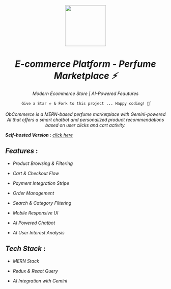 <div align="center">
    <a href="https://obcommerce.netlify.app/">
  <img src="https://dukaan.b-cdn.net/300x300/webp/media/e6519c02-184a-406a-8059-cb659817f6ca.png" width="128px" />
    </a>
    <h1><i>E-commerce Platform - Perfume Marketplace ⚡</i></h1>
    <p align="center">
         <p><i>Modern Ecommerce Store | AI-Powered Feautures</i></p>
    </p>


```
 Give a Star ⭐️ & Fork to this project ... Happy coding! 🤩`
```

*ObCommerce is a MERN-based perfume marketplace with Gemini-powered AI that offers a smart chatbot and personalized product recommendations based on user clicks and cart activity.*

</div>

***Self-hosted Version*** : [_click here_](https://obcommerce.netlify.app/)

## _Features_ :

- _Product Browsing & Filtering_
  
- _Cart & Checkout Flow_

- _Payment Integration Stripe_ 

- _Order Management_ 

- _Search & Category Filtering_

- _Mobile Responsive UI_

- _AI Powered Chatbot_

- _AI User Interest Analysis_

## _Tech Stack_ :

- _MERN Stack_

- _Redux & React Query_

- _AI Integration with Gemini_
